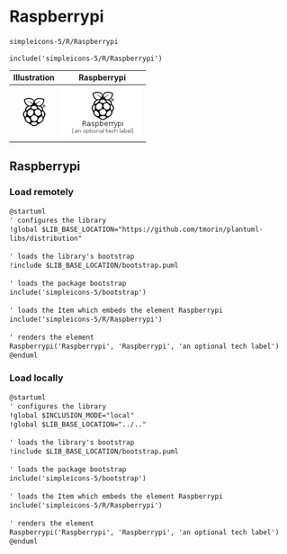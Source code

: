 # Raspberrypi


```text
simpleicons-5/R/Raspberrypi
```

```text
include('simpleicons-5/R/Raspberrypi')
```



| Illustration | Raspberrypi |
| :---: | :---: |
| ![illustration for Illustration](../../simpleicons-5/R/Raspberrypi.png) | ![illustration for Raspberrypi](../../simpleicons-5/R/Raspberrypi.Local.png) |




## Raspberrypi

### Load remotely
```plantuml
@startuml
' configures the library
!global $LIB_BASE_LOCATION="https://github.com/tmorin/plantuml-libs/distribution"

' loads the library's bootstrap
!include $LIB_BASE_LOCATION/bootstrap.puml

' loads the package bootstrap
include('simpleicons-5/bootstrap')

' loads the Item which embeds the element Raspberrypi
include('simpleicons-5/R/Raspberrypi')

' renders the element
Raspberrypi('Raspberrypi', 'Raspberrypi', 'an optional tech label')
@enduml
```

### Load locally
```plantuml
@startuml
' configures the library
!global $INCLUSION_MODE="local"
!global $LIB_BASE_LOCATION="../.."

' loads the library's bootstrap
!include $LIB_BASE_LOCATION/bootstrap.puml

' loads the package bootstrap
include('simpleicons-5/bootstrap')

' loads the Item which embeds the element Raspberrypi
include('simpleicons-5/R/Raspberrypi')

' renders the element
Raspberrypi('Raspberrypi', 'Raspberrypi', 'an optional tech label')
@enduml
```

